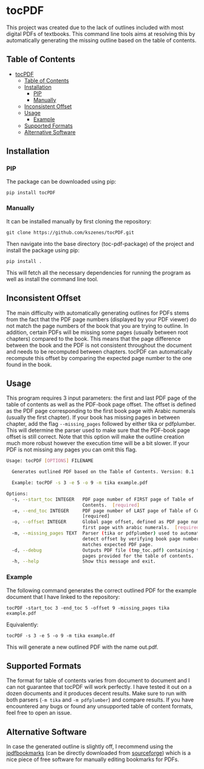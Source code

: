 # tocPDF
This project was created due to the lack of outlines included with most digital PDFs of textbooks.
This command line tools aims at resolving this by automatically generating the missing outline based on the table of contents.

## Table of Contents
- [tocPDF](#tocpdf)
  - [Table of Contents](#table-of-contents)
  - [Installation](#installation)
    - [PIP](#pip)
    - [Manually](#manually)
  - [Inconsistent Offset](#inconsistent-offset)
  - [Usage](#usage)
    - [Example](#example)
  - [Supported Formats](#supported-formats)
  - [Alternative Software](#alternative-software)

## Installation

### PIP

The package can be downloaded using pip:

```shell
pip install tocPDF
```

### Manually
It can be installed manually by first cloning the repository:

```shell
git clone https://github.com/kszenes/tocPDF.git
```

Then navigate into the base directory (toc-pdf-package) of the project and install the package using pip:

```shell
pip install .
```

This will fetch all the necessary dependencies for running the program as well as install the command line tool.

## Inconsistent Offset
The main difficulty with automatically generating outlines for PDFs stems from the fact that the PDF page numbers (displayed by your PDF viewer) do not match the page numbers of the book that you are trying to outline. In addition, certain PDFs will be missing some pages (usually between root chapters) compared to the book. This means that the page difference between the book and the PDF is not consistent throughout the document and needs to be recomputed between chapters. tocPDF can automatically recompute this offset by comparing the expected page number to the one found in the book.


## Usage
This program requires 3 input parameters: the first and last PDF page of the table of contents as well as the PDF-book page offset. The offset is defined as the PDF page corresponding to the first book page with Arabic numerals (usually the first chapter). If your book has missing pages in between chapter, add the flag `--missing_pages` followed by either tika or pdfplumber. This will determine the parser used to make sure that the PDF-book page offset is still correct. Note that this option will make the outline creation much more robust however the execution time will be a bit slower. If your PDF is not missing any pages you can omit this flag.

```sh
Usage: tocPDF [OPTIONS] FILENAME

  Generates outlined PDF based on the Table of Contents. Version: 0.1

  Example: tocPDF -s 3 -e 5 -o 9 -m tika example.pdf

Options:
  -s, --start_toc INTEGER   PDF page number of FIRST page of Table of
                            Contents.  [required]
  -e, --end_toc INTEGER     PDF page number of LAST page of Table of Contents.
                            [required]
  -o, --offset INTEGER      Global page offset, defined as PDF page number of
                            first page with arabic numerals.  [required]
  -m, --missing_pages TEXT  Parser (tika or pdfplumber) used to automatically
                            detect offset by verifying book page number
                            matches expected PDF page.
  -d, --debug               Outputs PDF file (tmp_toc.pdf) containing the
                            pages provided for the table of contents.
  -h, --help                Show this message and exit.
```


### Example
The following command generates the correct outlined PDF for the example document that I have linked to the repository:
```shell
tocPDF -start_toc 3 -end_toc 5 -offset 9 -missing_pages tika example.pdf
```
Equivalently:

```shell
tocPDF -s 3 -e 5 -o 9 -m tika example.df
```
This will generate a new outlined PDF with the name out.pdf.

## Supported Formats

The format for table of contents varies from document to document and I can not guarantee that tocPDF will work perfectly. I have tested it out on a dozen documents and it produces decent results. Make sure to run with both parsers (`-m tika` and `-m pdfplumber`) and compare results. If you have encountered any bugs or found any unsupported table of content formats, feel free to open an issue.

## Alternative Software
In case the generated outline is slightly off, I recommend using the [jpdfbookmarks](https://github.com/SemanticBeeng/jpdfbookmarks) (can be directly downloaded from [sourceforge](https://sourceforge.net/projects/jpdfbookmarks/)) which is a nice piece of free software for manually editing bookmarks for PDFs.



